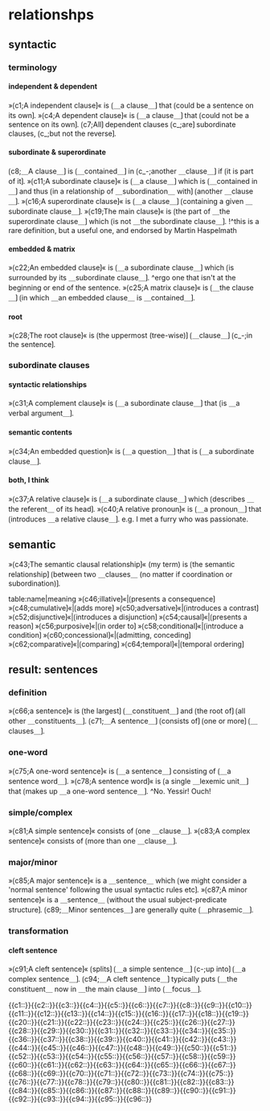 # relationshps

## syntactic

### terminology

#### independent & dependent

»⟮c1;A independent clause⟯« is ⟮＿a clause＿⟯ that ⟮could be a sentence on its own⟯.
»⟮c4;A dependent clause⟯« is ⟮＿a clause＿⟯ that ⟮could not be a sentence on its own⟯.
⟮c7;All⟯ dependent clauses ⟮c_;are⟯ subordinate clauses, ⟮c_;but not the reverse⟯.

#### subordinate & superordinate

⟮c8;＿A clause＿⟯ is ⟮＿contained＿⟯ in ⟮c_-;another ＿clause＿⟯ if ⟮it is part of it⟯.
»⟮c11;A subordinate clause⟯« is ⟮＿a clause＿⟯ which is ⟮＿contained in＿⟯ and thus ⟮in a relationship of ＿subordination＿ with⟯ ⟮another ＿clause＿⟯.
»⟮c16;A superordinate clause⟯« is ⟮＿a clause＿⟯ ⟮containing a given ＿subordinate clause＿⟯.
»⟮c19;The main clause⟯« is ⟮the part of ＿the superordinate clause＿⟯ which ⟮is not ＿the subordinate clause＿⟯.
!^this is a rare definition, but a useful one, and endorsed by Martin Haspelmath

#### embedded & matrix

»⟮c22;An embedded clause⟯« is ⟮＿a subordinate clause＿⟯ which ⟮is surrounded by its ＿subordinate clause＿⟯.
^ergo one that isn't at the beginning or end of the sentence.
»⟮c25;A matrix clause⟯« is ⟮＿the clause＿⟯ ⟮in which ＿an embedded clause＿ is ＿contained＿⟯.

#### root

»⟮c28;The root clause⟯« is ⟮the uppermost (tree-wise)⟯ ⟮＿clause＿⟯ ⟮c_-;in the sentence⟯.

### subordinate clauses

#### syntactic relationships

»⟮c31;A complement clause⟯« is ⟮＿a subordinate clause＿⟯ that ⟮is ＿a verbal argument＿⟯.

#### semantic contents

»⟮c34;An embedded question⟯« is ⟮＿a question＿⟯ that is ⟮＿a subordinate clause＿⟯.

#### both, I think

»⟮c37;A relative clause⟯« is ⟮＿a subordinate clause＿⟯ which ⟮describes ＿the referent＿ of its head⟯.
»⟮c40;A relative pronoun⟯« is ⟮＿a pronoun＿⟯ that ⟮introduces ＿a relative clause＿⟯.
e.g. I met a furry who was passionate.

## semantic

»⟮c43;The semantic clausal relationship⟯« (my term) is ⟮the semantic relationship⟯ ⟮between two ＿clauses＿ (no matter if coordination or subordination)⟯.


table:name|meaning
»⟮c46;illative⟯«|⟮presents a consequence⟯
»⟮c48;cumulative⟯«|⟮adds more⟯
»⟮c50;adversative⟯«|⟮introduces a contrast⟯
»⟮c52;disjunctive⟯«|⟮introduces a disjunction⟯
»⟮c54;causal⟯«|⟮presents a reason⟯
»⟮c56;purposive⟯«|⟮in order to⟯
»⟮c58;conditional⟯«|⟮introduce a condition⟯
»⟮c60;concessional⟯«|⟮admitting, conceding⟯
»⟮c62;comparative⟯«|⟮comparing⟯
»⟮c64;temporal⟯«|⟮temporal ordering⟯

## result: sentences

### definition

»⟮c66;a sentence⟯« is ⟮the largest⟯ ⟮＿constituent＿⟯ and ⟮the root of⟯ ⟮all other ＿constituents＿⟯.
⟮c71;＿A sentence＿⟯ ⟮consists of⟯ ⟮one or more⟯ ⟮＿clauses＿⟯.

### one-word

»⟮c75;A one-word sentence⟯« is ⟮＿a sentence＿⟯ consisting of ⟮＿a sentence word＿⟯.
»⟮c78;A sentence word⟯« is ⟮a single ＿lexemic unit＿⟯ that ⟮makes up ＿a one-word sentence＿⟯.
^No. Yessir! Ouch!

### simple/complex 

»⟮c81;A simple sentence⟯« consists of ⟮one ＿clause＿⟯.
»⟮c83;A complex sentence⟯« consists of ⟮more than one ＿clause＿⟯.

### major/minor

»⟮c85;A major sentence⟯« is a ＿sentence＿ which ⟮we might consider a 'normal sentence' following the usual syntactic rules etc⟯.
»⟮c87;A minor sentence⟯« is a ＿sentence＿ ⟮without the usual subject-predicate structure⟯.
⟮c89;＿Minor sentences＿⟯ are generally quite ⟮＿phrasemic＿⟯.

### transformation

#### cleft sentence

»⟮c91;A cleft sentence⟯« ⟮splits⟯ ⟮＿a simple sentence＿⟯ ⟮c-;up into⟯ ⟮＿a complex sentence＿⟯. 
⟮c94;＿A cleft sentence＿⟯ typically puts ⟮＿the constituent＿ now in ＿the main clause＿⟯ into ⟮＿focus＿⟯.


<span class='cloze-dump'>{{c1::}}{{c2::}}{{c3::}}{{c4::}}{{c5::}}{{c6::}}{{c7::}}{{c8::}}{{c9::}}{{c10::}}{{c11::}}{{c12::}}{{c13::}}{{c14::}}{{c15::}}{{c16::}}{{c17::}}{{c18::}}{{c19::}}{{c20::}}{{c21::}}{{c22::}}{{c23::}}{{c24::}}{{c25::}}{{c26::}}{{c27::}}{{c28::}}{{c29::}}{{c30::}}{{c31::}}{{c32::}}{{c33::}}{{c34::}}{{c35::}}{{c36::}}{{c37::}}{{c38::}}{{c39::}}{{c40::}}{{c41::}}{{c42::}}{{c43::}}{{c44::}}{{c45::}}{{c46::}}{{c47::}}{{c48::}}{{c49::}}{{c50::}}{{c51::}}{{c52::}}{{c53::}}{{c54::}}{{c55::}}{{c56::}}{{c57::}}{{c58::}}{{c59::}}{{c60::}}{{c61::}}{{c62::}}{{c63::}}{{c64::}}{{c65::}}{{c66::}}{{c67::}}{{c68::}}{{c69::}}{{c70::}}{{c71::}}{{c72::}}{{c73::}}{{c74::}}{{c75::}}{{c76::}}{{c77::}}{{c78::}}{{c79::}}{{c80::}}{{c81::}}{{c82::}}{{c83::}}{{c84::}}{{c85::}}{{c86::}}{{c87::}}{{c88::}}{{c89::}}{{c90::}}{{c91::}}{{c92::}}{{c93::}}{{c94::}}{{c95::}}{{c96::}}</span>